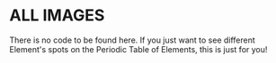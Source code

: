# ALL IMAGES
There is no code to be found here. If you just want to see different Element's spots on the Periodic Table of Elements, this is just for you!

